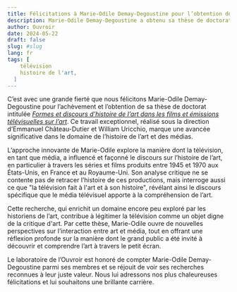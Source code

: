 ```yaml
---
title: Félicitations à Marie-Odile Demay-Degoustine pour l’obtention de sa thèse !
description: Marie-Odile Demay-Degoustine a obtenu sa thèse de doctorat intitulée _Formes et discours d’histoire de l’art dans les films et émissions télévisuelles sur l’art_
author: Ouvroir
date: 2024-05-22
draft: false
slug: #slug
lang: fr
tags: [
    télévision
    histoire de l'art,
  ]
---
```


C’est avec une grande fierté que nous félicitons Marie-Odile Demay-Degoustine pour l’achèvement et l’obtention de sa thèse de doctorat intitulée [_Formes et discours d’histoire de l’art dans les films et émissions télévisuelles sur l’art_](https://papyrus.bib.umontreal.ca/xmlui/handle/1866/33380). Ce travail exceptionnel, réalisé sous la direction d’Emmanuel Château-Dutier et William Uricchio, marque une avancée significative dans le domaine de l’histoire de l’art et des médias.

L’approche innovante de Marie-Odile explore la manière dont la télévision, en tant que média, a influencé et façonné le discours sur l’histoire de l’art, en particulier à travers les séries et films produits entre 1945 et 1970 aux États-Unis, en France et au Royaume-Uni. Son analyse critique ne se contente pas de retracer l’histoire de ces productions, mais interroge aussi ce que "la télévision fait à l'art et à son histoire", révélant ainsi le discours spécifique que le média télévisuel apporte à la compréhension de l’art.

Cette recherche, qui enrichit un domaine encore peu exploré par les historiens de l’art, contribue à légitimer la télévision comme un objet digne de la critique d'art. Par cette thèse, Marie-Odile ouvre de nouvelles perspectives sur l’interaction entre art et média, tout en offrant une réflexion profonde sur la manière dont le grand public a été invité à découvrir et comprendre l’art à travers le petit écran.

Le laboratoire de l’Ouvroir est honoré de compter Marie-Odile Demay-Degoustine parmi ses membres et se réjouit de voir ses recherches reconnues à leur juste valeur. Nous lui adressons nos plus chaleureuses félicitations et lui souhaitons une brillante carrière.

